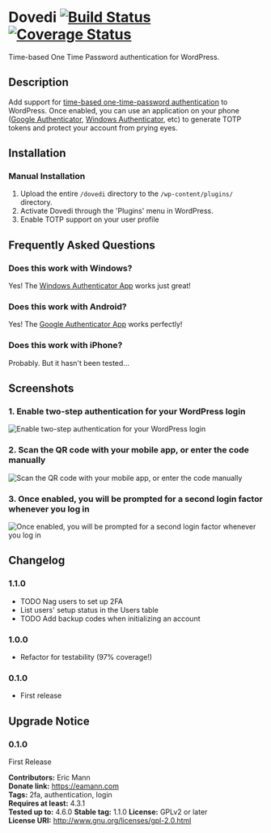 # Dovedi [![Build Status][travis-image]][travis-url] [![Coverage Status][coveralls-image]][coveralls-url]

Time-based One Time Password authentication for WordPress.

Description
-----------

Add support for [time-based one-time-password authentication](https://en.wikipedia.org/wiki/Time-based_One-time_Password_Algorithm) to WordPress. Once enabled, you can use an application on your phone ([Google Authenticator](https://play.google.com/store/apps/details?id=com.google.android.apps.authenticator2&hl=en), [Windows Authenticator](https://www.microsoft.com/en-us/store/apps/authenticator/9wzdncrfj3rj), etc) to generate TOTP tokens and protect your account from prying eyes.

Installation
------------

### Manual Installation ###

1. Upload the entire `/dovedi` directory to the `/wp-content/plugins/` directory.
2. Activate Dovedi through the 'Plugins' menu in WordPress.
3. Enable TOTP support on your user profile

Frequently Asked Questions
--------------------------

### Does this work with Windows? ###

Yes! The [Windows Authenticator App](https://www.microsoft.com/en-us/store/apps/authenticator/9wzdncrfj3rj) works just great!

### Does this work with Android? ###

Yes! The [Google Authenticator App](https://play.google.com/store/apps/details?id=com.google.android.apps.authenticator2&hl=en) works perfectly!

### Does this work with iPhone? ###

Probably. But it hasn't been tested...

Screenshots
-----------

### 1. Enable two-step authentication for your WordPress login ###
![Enable two-step authentication for your WordPress login](https://s3-us-west-2.amazonaws.com/6675d06c-ea96-49d2-8788-c5bc5129fb4a/Enable-Two-Step.png)

### 2. Scan the QR code with your mobile app, or enter the code manually ###
![Scan the QR code with your mobile app, or enter the code manually](https://s3-us-west-2.amazonaws.com/6675d06c-ea96-49d2-8788-c5bc5129fb4a/Two-Step-QR.png)

### 3. Once enabled, you will be prompted for a second login factor whenever you log in ###
![Once enabled, you will be prompted for a second login factor whenever you log in](https://s3-us-west-2.amazonaws.com/6675d06c-ea96-49d2-8788-c5bc5129fb4a/Authentication-Required.png)

Changelog
----------

### 1.1.0 ###
* TODO Nag users to set up 2FA
* List users' setup status in the Users table
* TODO Add backup codes when initializing an account

### 1.0.0 ###
* Refactor for testability (97% coverage!)

### 0.1.0 ###
* First release

Upgrade Notice
--------------

### 0.1.0 ###
First Release

**Contributors:**      Eric Mann  
**Donate link:**       https://eamann.com  
**Tags:**              2fa, authentication, login  
**Requires at least:** 4.3.1  
**Tested up to:**      4.6.0
**Stable tag:**        1.1.0
**License:**           GPLv2 or later  
**License URI:**       http://www.gnu.org/licenses/gpl-2.0.html  

[travis-image]: https://travis-ci.org/ericmann/dovedi.svg?branch=master
[travis-url]: https://travis-ci.org/ericmann/dovedi
[coveralls-image]: https://coveralls.io/repos/ericmann/dovedi/badge.svg?branch=master&service=github
[coveralls-url]: https://coveralls.io/github/ericmann/dovedi?branch=master